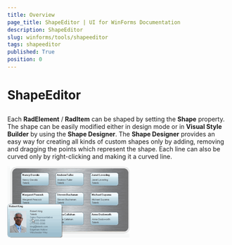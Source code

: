 ```yaml
---
title: Overview
page_title: ShapeEditor | UI for WinForms Documentation
description: ShapeEditor
slug: winforms/tools/shapeeditor
tags: shapeeditor
published: True
position: 0
---
```


# ShapeEditor

## 

Each __RadElement__ / __RadItem__ can be shaped by setting the  __Shape__ property. The shape can be easily modified either in design mode or in  __Visual Style Builder__ by using the __Shape Designer__. The __Shape Designer__ provides an easy way for creating all kinds of custom shapes only by adding, removing and dragging the points which represent the shape. Each line can also be curved only by right-clicking and making it a curved line.

![tools-shapeeditor-overview 001](images/tools-shapeeditor-overview001.gif)
